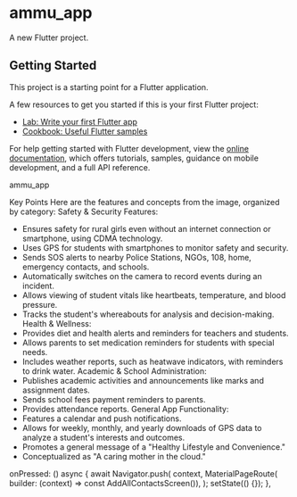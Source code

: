 # ammu_app

A new Flutter project.


## Getting Started

This project is a starting point for a Flutter application.

A few resources to get you started if this is your first Flutter project:

- [Lab: Write your first Flutter app](https://docs.flutter.dev/get-started/codelab)
- [Cookbook: Useful Flutter samples](https://docs.flutter.dev/cookbook)

For help getting started with Flutter development, view the
[online documentation](https://docs.flutter.dev/), which offers tutorials,
samples, guidance on mobile development, and a full API reference.



ammu_app 

Key Points
Here are the features and concepts from the image, organized by category:
Safety & Security Features:
 * Ensures safety for rural girls even without an internet connection or smartphone, using CDMA technology.
 * Uses GPS for students with smartphones to monitor safety and security.
 * Sends SOS alerts to nearby Police Stations, NGOs, 108, home, emergency contacts, and schools.
 * Automatically switches on the camera to record events during an incident.
 * Allows viewing of student vitals like heartbeats, temperature, and blood pressure.
 * Tracks the student's whereabouts for analysis and decision-making.
Health & Wellness:
 * Provides diet and health alerts and reminders for teachers and students.
 * Allows parents to set medication reminders for students with special needs.
 * Includes weather reports, such as heatwave indicators, with reminders to drink water.
Academic & School Administration:
 * Publishes academic activities and announcements like marks and assignment dates.
 * Sends school fees payment reminders to parents.
 * Provides attendance reports.
General App Functionality:
 * Features a calendar and push notifications.
 * Allows for weekly, monthly, and yearly downloads of GPS data to analyze a student's interests and outcomes.
 * Promotes a general message of a "Healthy Lifestyle and Convenience."
 * Conceptualized as "A caring mother in the cloud."

  onPressed: () async {
                  await Navigator.push(
                    context,
                    MaterialPageRoute(
                        builder: (context) => const AddAllContactsScreen()),
                  );
                  setState(() {});
                },